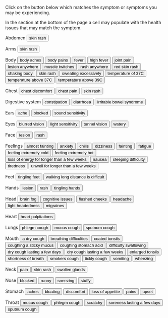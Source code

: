 
<link href="./styles.css" rel="stylesheet" />

<p>Click on the button below which matches the symptom or symptoms you may be experiencing.</p>
<p>In the section at the bottom of the page a cell may populate with the health issues that may match the symptom.</p>

<form name="symptom">

<!-- Symptom -->

<p>Abdomen<span>
  <input value="skin rash" type="button" onClick="showTime(['ScarletFever'])">
  </span></p>

<p>Arms<span>
  <input value="skin rash" type="button" onClick="showTime(['ScarletFever']);">
</span></p>

<p>Body<span>
  <input value="body aches" type="button" onClick="showTime(['Influenza', 'Monkeypox'])">
  <input value="body pains" type="button" onClick="showTime(['Influenza']);">
  <input value="fever" type="button" onClick="showTime(['AcuteBronchitis', 'GlandularFever', 'Influenza']);">
  <input value="high fever" type="button" onClick="showTime(['Influenza', 'Pneumonia']);">
  <input value="joint pain" type="button" onClick="showTime(['GlandularFever', 'RheumaticFever']);">
  <input value="lesion anywhere" type="button" onClick="showTime(['Monkeypox'])">
  <input value="muscle twitches" type="button" onClick="showTime(['POTS']);">
  <input value="rash anywhere" type="button" onClick="showTime(['Monkeypox']);">
  <input value="red skin rash" type="button" onClick="showTime(['ScarletFever']);">
  <input value="shaking body" type="button" onClick="showTime(['POTS']);">
  <input value="skin rash" type="button" onClick="showTime(['ScarletFever']);">
  <input value="sweating excessively" type="button" onClick="showTime(['POTS']);">
  <input value="temperature of 37C" type="button" onClick="showTime(['Cold']);">
  <input value="temperature above 37C" type="button" onClick="showTime(['Influenza']);">
  <input value="temperature above 39C" type="button" onClick="showTime(['Influenza', 'RheumaticFever']);">
</span></p>

<p>Chest<span>
  <input value="chest discomfort" type="button" onClick="showTime(['AcuteBronchitis', 'POTS']);">
  <input value="chest pain" type="button" onClick="showTime(['AcuteBronchitis', 'POTS']);">
  <input value="skin rash" type="button" onClick="showTime(['ScarletFever']);">
</span></p>

<p>Digestive system<span>
  <input value="constipation" type="button" onClick="showTime(['POTS']);">
  <input value="diarrhoea" type="button" onClick="showTime(['Influenza', 'POTS']);">
  <input value="irritable bowel syndrome" type="button" onClick="showTime(['POTS']);">
</span></p>

<p>Ears<span>
  <input value="ache" type="button" onClick="showTime(['RheumaticFever']);">
  <input value="blocked" type="button" onClick="showTime(['Cold']);">
  <input value="sound sensitivity" type="button" onClick="showTime(['POTS']);">
</span></p>

<p>Eyes<span>
  <input value="blurred vision" type="button" onClick="showTime(['POTS']);">
  <input value="light sensitivity" type="button" onClick="showTime(['POTS']);">
  <input value="tunnel vision" type="button" onClick="showTime(['POTS']);">
  <input value="watery" type="button" onClick="showTime(['Cold']);">
</span></p>

<p>Face<span>
  <input value="lesion" type="button" onClick="showTime(['Monkeypox']);">
  <input value="rash" type="button" onClick="showTime(['Monkeypox']);">
</span></p>

<p>Feelings<span>
  <input value="almost fainting" type="button" onClick="showTime(['POTS']);">
  <input value="anxiety" type="button" onClick="showTime(['POTS']);">
  <input value="chills" type="button" onClick="showTime(['Influenza', 'Monkeypox', 'Pneumonia']);">
  <input value="dizziness" type="button" onClick="showTime(['POTS']);">
  <input value="fainting" type="button" onClick="showTime(['POTS']);">
  <input value="fatigue" type="button" onClick="showTime(['AcuteBronchitis', 'Monkeypox', 'POTS']);">
  <input value="feeling extremely cold" type="button" onClick="showTime(['POTS']);">
  <input value="feeling extremely hot" type="button" onClick="showTime(['POTS']);">
  <input value="loss of energy for longer than a few weeks" type="button" onClick="showTime(['GlandularFever', 'POTS']);">
  <input value="nausea" type="button" onClick="showTime(['POTS']);">
  <input value="sleeping difficulty" type="button" onClick="showTime(['POTS']);">
  <input value="tiredness" type="button" onClick="showTime(['Cold', 'GlandularFever', 'POTS']);">
  <input value="unwell for longer than a few weeks" type="button" onClick="showTime(['GlandularFever', 'POTS']);">
</span></p>

<p>Feet<span>
  <input value="tingling feet" type="button" onClick="showTime(['POTS']);">
  <input value="walking long distance is difficult" type="button" onClick="showTime(['POTS']);">
</span></p>

<p>Hands<span>
  <input value="lesion" type="button" onClick="showTime(['Monkeypox']);">
  <input value="rash" type="button" onClick="showTime(['Monkeypox']);">
  <input value="tingling hands" type="button" onClick="showTime(['POTS']);">
</span></p>

<p>Head<span>
  <input value="brain fog" name="brain fog" type="button" onClick="showTime(['POTS']);">
  <input value="cognitive issues" type="button" onClick="showTime(['POTS']);">
  <input value="flushed cheeks" type="button" onClick="showTime(['ScarletFever']);">
  <input value="headache" type="button" onClick="showTime(['Cold', 'GlandularFever', 'Influenza', 'POTS']);">
  <input value="light headedness" type="button" onClick="showTime(['POTS']);">
  <input value="migraines" type="button" onClick="showTime(['POTS']);">
</span></p>

<p>Heart<span>
  <input value="heart palpitations" type="button" onClick="showTime(['POTS']);">
</span></p>

<p>Lungs<span>
  <input value="phlegm cough" type="button" onClick="showTime(['Bronchitis', 'ChronicObstructivePulmonaryDisease', 'Pneumonia', 'Tuberculosis']);">
  <input value="mucus cough" type="button" onClick="showTime(['Bronchitis', 'ChronicObstructivePulmonaryDisease', 'Pneumonia', 'Tuberculosis']);">
  <input value="sputnum cough" type="button" onClick="showTime(['Bronchitis', 'ChronicObstructivePulmonaryDisease', 'Pneumonia', Tuberculosis]);">
</span></p>

<p>Mouth<span>
  <input value="a dry cough" type="button" onClick="showTime(['Cold', 'Influenza'])">
  <input value="breathing difficulties" type="button" onClick="showTime(['POTS']);">
  <input value="coated tonsils" type="button" onClick="showTime(['RheumaticFever']);">
  <input value="coughing a sticky mucus" type="button" onClick="showTime(['AcuteBronchitis', 'Asthma']);">
  <input value="coughing stomach acid" type="button" onClick="showTime(['GastroesophagealRefluxDisease'])">
  <input value="difficulty swallowing" type="button" onClick="showTime(['RheumaticFever']);">
  <input value="dry cough lasting a few days" type="button" onClick="showTime(['AirwayBlockage', 'IrritantDust', 'IrritantFumes', 'IrritantChemicals']);">
  <input value="dry cough lasting a few weeks" type="button" onClick="showTime(['ACEInhibitors', 'Asthma', 'Bronchospasm', 'ViralIllnesses']);">
  <input value="enlarged tonsils" type="button" onClick="showTime(['RheumaticFever']);">
  <input value="shortness of breath" type="button" onClick="showTime(['AcuteBronchitis', 'POTS']);">
  <input value="smokers cough" type="button" onClick="showTime(['LungDamage']);">
  <input value="tickly cough" type="button" onClick="showTime(['Allergies']);">
  <input value="vomiting" type="button" onClick="showTime(['Influenza']);">
  <input value="wheezing" type="button" onClick="showTime(['AcuteBronchitis']);">
</span></p>

<p>Neck<span>
  <input value="pain" type="button" onClick="showTime(['RheumaticFever']);">
  <input value="skin rash" type="button" onClick="showTime(['ScarletFever']);">
  <input value="swollen glands" type="button" onClick="showTime(['GlandularFever']);">
</span></p>

<p>Nose<span>
  <input value="blocked" type="button" onClick="showTime(['Cold', 'Influenza']);">
  <input value="runny" type="button" onClick="showTime(['Cold', 'Influenza']);">
  <input value="sneezing" type="button" onClick="showTime(['Cold', 'Influenza']);">
  <input value="stuffy" type="button" onClick="showTime(['Cold', 'Influenza']);">
</span></p>

<p>Stomach<span>
  <input value="aches" type="button" onClick="showTime(['Influenza', 'POTS']);">
  <input value="bloating" type="button" onClick="showTime(['POTS']);">
  <input value="discomfort" type="button" onClick="showTime(['Influenza', 'POTS']);">
  <input value="loss of appetite" type="button" onClick="showTime(['GlandularFever']);">
  <input value="pains" type="button" onClick="showTime(['Influenza', 'POTS']);">
  <input value="upset" type="button" onClick="showTime(['Influenza', 'POTS']);">
</span></p>

<p>Throat<span>
  <input value="mucus cough" type="button" onClick="showTime(['AcuteBronchitis', 'Asthma', 'ViralIllnesses']);">
  <input value="phlegm cough" type="button" onClick="showTime(['AcuteBronchitis', 'Asthma', 'ViralIllnesses']);">
  <input value="scratchy" type="button" onClick="showTime(['Cold']);">
  <input value="soreness lasting a few days" type="button" onClick="showTime(['GlandularFever', 'Influenza', 'ScarletFever', 'RheumaticFever']);">
  <input value="sputnum cough" type="button" onClick="showTime(['AcuteBronchitis', 'Allergies', 'Influenza', 'ViralIllnesses']);">
</span></p>

<!-- Health condition -->

<br />
<div id="condition"></div>

</form>

<script src="script.js"></script>
